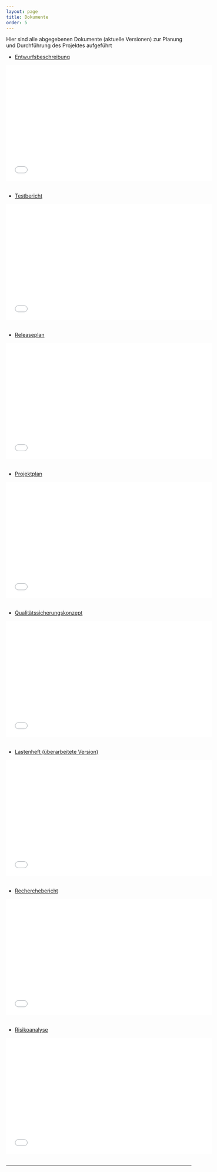 ```yaml
---
layout: page
title: Dokumente
order: 5
---
```

<!--Dokumente-Page-->
Hier sind alle abgegebenen Dokumente (aktuelle Versionen) zur Planung und Durchführung des Projektes aufgeführt

<!-- ToDo: add new EB, TB and RP -->

* <a href="{{site.url}}{{ site.baseurl}}/public/Abgaben/Entwurfsbeschreibung.pdf" download>Entwurfsbeschreibung</a>

<div class="embed-container">
    <iframe width="560" height="315" src="{{site.url}}{{ site.baseurl}}/public/Abgaben/Entwurfsbeschreibung.pdf" frameborder="0" allowfullscreen></iframe>
</div>
<br>

* <a href="{{site.url}}{{ site.baseurl}}/public/Abgaben/Testbericht.pdf" download>Testbericht</a>

<div class="embed-container">
    <iframe width="560" height="315" src="{{site.url}}{{ site.baseurl}}/public/Abgaben/Testbericht.pdf" frameborder="0" allowfullscreen></iframe>
</div>
<br>

* <a href="{{site.url}}{{ site.baseurl}}/public/Abgaben/Releaseplan.pdf" download>Releaseplan</a>

<div class="embed-container">
    <iframe width="560" height="315" src="{{site.url}}{{ site.baseurl}}/public/Abgaben/Releaseplan.pdf" frameborder="0" allowfullscreen></iframe>
</div>
<br>

* <a href="{{site.url}}{{ site.baseurl}}/public/Abgaben/Projektplan.pdf" download>Projektplan</a>

<div class="embed-container">
    <iframe width="560" height="315" src="{{site.url}}{{ site.baseurl}}/public/Abgaben/Projektplan.pdf" frameborder="0" allowfullscreen></iframe>
</div>
<br>

* <a href="{{site.url}}{{ site.baseurl}}/public/Abgaben/QS_Konzept.pdf" download>Qualitätssicherungskonzept</a>

<div class="embed-container">
    <iframe width="560" height="315" src="{{site.url}}{{ site.baseurl}}/public/Abgaben/QS_Konzept.pdf" frameborder="0" allowfullscreen></iframe>
</div>
<br>

* <a href="{{site.url}}{{ site.baseurl}}/public/Abgaben/LH_ver2.pdf" download>Lastenheft (überarbeitete Version)</a>

<div class="embed-container">
    <iframe width="560" height="315" src="{{site.url}}{{ site.baseurl}}/public/Abgaben/LH_ver2.pdf" frameborder="0" allowfullscreen></iframe>
</div>
<br>

* <a href="{{site.url}}{{ site.baseurl}}/public/Abgaben/RB.pdf" download>Recherchebericht</a>

<div class="embed-container">
    <iframe width="560" height="315" src="{{site.url}}{{ site.baseurl}}/public/Abgaben/RB.pdf" frameborder="0" allowfullscreen></iframe>
</div>
<br>

* <a href="{{site.url}}{{ site.baseurl}}/public/Abgaben/RA.pdf" download>Risikoanalyse</a>

<div class="embed-container">
    <iframe width="560" height="315" src="{{site.url}}{{ site.baseurl}}/public/Abgaben/RA.pdf" frameborder="0" allowfullscreen></iframe>
</div>
<br>

---
